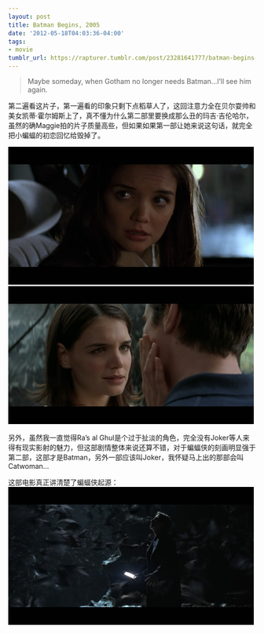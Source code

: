 ```yaml
---
layout: post
title: Batman Begins, 2005
date: '2012-05-18T04:03:36-04:00'
tags:
- movie
tumblr_url: https://rapturer.tumblr.com/post/23281641777/batman-begins-2005
---
```

> Maybe someday, when Gotham no longer needs Batman…l’ll see him again.

第二遍看这片子，第一遍看的印象只剩下点稻草人了，这回注意力全在贝尔耍帅和美女凯蒂·霍尔姆斯上了，真不懂为什么第二部里要换成那么丑的玛吉·吉伦哈尔，虽然的确Maggie拍的片子质量高些，但如果如果第一部让她来说这句话，就完全把小蝙蝠的初恋回忆给毁掉了。

![](/assets/img/tumblr_m47l1l0nnu1r0cnr9.jpg) ![](/assets/img/tumblr_m47l1ttfdo1r0cnr9.jpg)

另外，虽然我一直觉得Ra’s al Ghul是个过于扯淡的角色，完全没有Joker等人来得有现实影射的魅力，但这部剧情整体来说还算不错，对于蝙蝠侠的刻画明显强于第二部，这部才是Batman，另外一部应该叫Joker，我怀疑马上出的那部会叫Catwoman…

这部电影真正讲清楚了蝙蝠侠起源： ![](/assets/img/tumblr_m47l10jsqf1r0cnr9.jpg)

